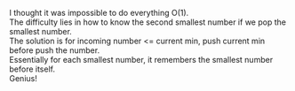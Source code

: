 I thought it was impossible to do everything O(1).\
The difficulty lies in how to know the second smallest number if we pop the smallest number.\
The solution is for incoming number <= current min, push current min before push the number.\
Essentially for each smallest number, it remembers the smallest number before itself.\
Genius!